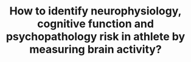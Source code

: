 ---
id: question-2
title: How to identify neurophysiology, cognitive function and psychopathology
  risk in athlete by measuring brain activity?
theme: sports medicine
theme-sub-category: wellness and training load monitoring
application: mental health and psychology
task-solver-1: analyse injury and rehabilitation patterns
data-question-type: descriptive
categorical-ordinal: categorical_ordinal
continuous-count: |
  continuous_count
data-method-1: clustering
data-method-2: Bayesian methods
data-method-3: brain activity analysis
data-expertise-required-1: medical signal processing
data-expertise-required-2: Bayesian methods
data-expertise-required-3: clustering
datasets-description: EEG records paired with cognitive function and mental health symptoms
expert-1: Paul Wu
expert-2: Divya Mehta
reference: https://pubmed.ncbi.nlm.nih.gov/35908602/
---